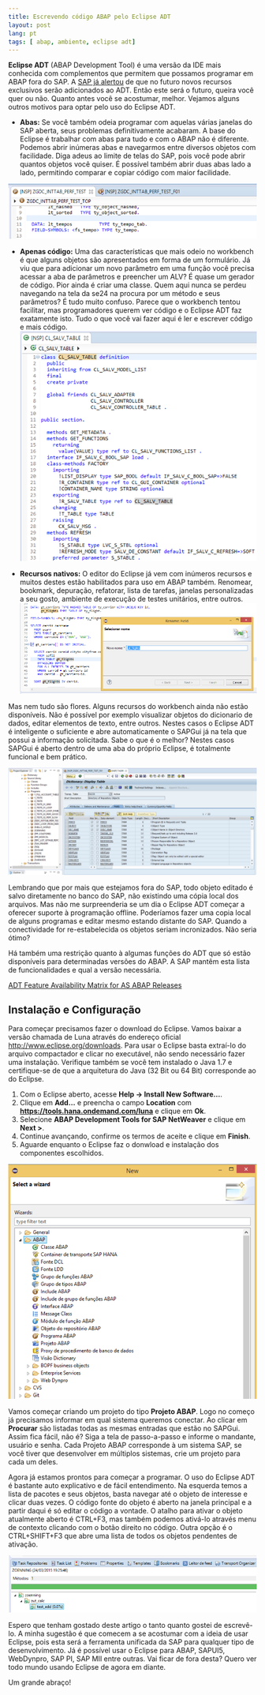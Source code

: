 ```yaml
---
title: Escrevendo código ABAP pelo Eclipse ADT
layout: post
lang: pt
tags: [ abap, ambiente, eclipse adt]
---
```

**Eclipse ADT** (ABAP Development Tool) é uma versão da IDE mais conhecida com complementos que permitem que possamos programar em ABAP fora do SAP. A [SAP já alertou](http://scn.sap.com/docs/DOC-29113#jive_content_id_Will_SAP_stop_investing_in_the_ABAP_workbench_SE80_or_even_disable_it) de que no futuro novos recursos exclusivos serão adicionados ao ADT. Então este será o futuro, queira você quer ou não. Quanto antes você se acostumar, melhor. Vejamos alguns outros motivos para optar pelo uso do Eclipse ADT.

* **Abas:** Se você também odeia programar com aquelas várias janelas do SAP aberta, seus problemas definitivamente acabaram. A base do Eclipse é trabalhar com abas para tudo e com o ABAP não é diferente. Podemos abrir inúmeras abas e navegarmos entre diversos objetos com facilidade. Diga adeus ao limite de telas do SAP, pois você pode abrir quantos objetos você quiser. É possível também abrir duas abas lado a lado, permitindo comparar e copiar código com maior facilidade.
    
![](/public/images//2015/03/eclipse-adt-abas.png)

* **Apenas código:** Uma das características que mais odeio no workbench é que alguns objetos são apresentados em forma de um formulário. Já viu que para adicionar um novo parâmetro em uma função você precisa acessar a aba de parâmetros e preencher um ALV? É quase um gerador de código. Pior ainda é criar uma classe. Quem aqui nunca se perdeu navegando na tela da se24 na procura por um método e seus parâmetros? É tudo muito confuso. Parece que o workbench tentou facilitar, mas programadores querem ver código e o Eclipse ADT faz exatamente isto. Tudo o que você vai fazer aqui é ler e escrever código e mais código. 
![](/public/images//2015/03/eclipse-adt-salv-table.png)
  
* **Recursos nativos:** O editor do Eclipse já vem com inúmeros recursos e muitos destes estão habilitados para uso em ABAP também. Renomear, bookmark, depuração, refatorar, lista de tarefas, janelas personalizadas a seu gosto, ambiente de execução de testes unitários, entre outros. 
![](/public/images//2015/03/eclipse-adt-rename.png)

Mas nem tudo são flores. Alguns recursos do workbench ainda não estão disponíveis. Não é possível por exemplo visualizar objetos do dicionario de dados, editar elementos de texto, entre outros. Nestes casos o Eclipse ADT é inteligente o suficiente e abre automaticamente o SAPGui já na tela que possui a informação solicitada. Sabe o que é o melhor? Nestes casos SAPGui é aberto dentro de uma aba do próprio Eclipse, é totalmente funcional e bem prático.

![](/public/images//2015/03/eclipse-adt-sapgui.png)

Lembrando que por mais que estejamos fora do SAP, todo objeto editado é salvo diretamente no banco do SAP, não existindo uma cópia local dos arquivos. Mas não me surpreenderia se um dia o Eclipse ADT começar a oferecer suporte à programação offline. Poderíamos fazer uma copia local de alguns programas e editar mesmo estando distante do SAP. Quando a conectividade for re-estabelecida os objetos seriam incronizados. Não seria ótimo?

Há também uma restrição quanto à algumas funções do ADT que só estão disponíveis para determinadas versões do ABAP. A SAP mantêm esta lista de funcionalidades e qual a versão necessária.

[ADT Feature Availability Matrix for AS ABAP Releases](http://scn.sap.com/community/abap/eclipse/blog/2013/06/05/adt-feature-availability-matrix-for-as-abap-releases)

## Instalação e Configuração

Para começar precisamos fazer o download do Eclipse. Vamos baixar a versão chamada de Luna através do endereço oficial <http://www.eclipse.org/downloads>. Para usar o Eclipse basta extraí-lo do arquivo compactador e clicar no executável, não sendo necessário fazer uma instalação. Verifique também se você tem instalado o Java 1.7 e certifique-se de que a arquitetura do Java (32 Bit ou 64 Bit) corresponde ao do Eclipse.

  1. Com o Eclipse aberto, acesse **Help -> Install New Software&#8230;**.
  2. Clique em **Add&#8230;** e preencha o campo **Location** com **https://tools.hana.ondemand.com/luna** e clique em **Ok**.
  3. Selecione **ABAP Development Tools for SAP NetWeaver** e clique em **Next >**.
  4. Continue avançando, confirme os termos de aceite e clique em **Finish**.
  5. Aguarde enquanto o Eclipse faz o donwload e instalação dos componentes escolhidos.

![](/public/images//2015/03/eclipse-new-abap.png)

Vamos começar criando um projeto do tipo **Projeto ABAP**. Logo no começo já precisamos informar em qual sistema queremos conectar. Ao clicar em **Procurar** são listadas todas as mesmas entradas que estão no SAPGui. Assim fica fácil, não é? Siga a tela de passo-a-passo e informe o mandante, usuário e senha. Cada Projeto ABAP corresponde à um sistema SAP, se você tiver que desenvolver em múltiplos sistemas, crie um projeto para cada um deles.

Agora já estamos prontos para começar a programar. O uso do Eclipse ADT é bastante auto explicativo e de fácil entendimento. Na esquerda temos a lista de pacotes e seus objetos, basta navegar até o objeto de interesse e clicar duas vezes. O código fonte do objeto é aberto na janela principal e a partir daqui é só editar o código a vontade. O atalho para ativar o objeto atualmente aberto é CTRL+F3, mas também podemos ativá-lo através menu de contexto clicando com o botão direito no código. Outra opção é o CTRL+SHIFT+F3 que abre uma lista de todos os objetos pendentes de ativação.


![](/public/images//2015/03/eclipse-unit-test.png)

Espero que tenham gostado deste artigo o tanto quanto gostei de escrevê-lo. A minha sugestão é que comecem a se acostumar com a ideia de usar Eclipse, pois esta será a ferramenta unificada da SAP para qualquer tipo de desenvolvimento. Já é possível usar o Eclipse para ABAP, SAPUI5, WebDynpro, SAP PI, SAP MII entre outras. Vai ficar de fora desta? Quero ver todo mundo usando Eclipse de agora em diante.

Um grande abraço!